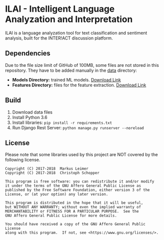# ILAI - Intelligent Language Analyzation and Interpretation

ILAI is a language analyzation tool for text classification and sentiment analysis, built for the INTER!ACT discussion platform.

## Dependencies
Due to the file size limit of GitHub of 100MB, some files are not stored in this repository. They have to be added manually in the [data](master/data) directory:
- **Models Directory:** 
trained ML models.
[Download Link](https://mega.nz/#F!zoQklDiJ!OhdXxQv2A_MFbdvQR6EsJQ)
- **Features Directory:**
files for the feature extraction.
[Download Link](https://mega.nz/#F!r0YGWY7C!eTreeXi1UXsW75l9B0WU0Q)

## Build
1. Download data files
2. Install Python 3.6
3. Install libraries: `pip install -r requirements.txt`
4. Run Django Rest Server: `python manage.py runserver --noreload`

## License
Please note that some libraries used by this project are NOT covered by the following license.

```
Copyright (C) 2017-2018  Markus Leimer
Copyright (C) 2017-2018  Christoph Schopper

This program is free software: you can redistribute it and/or modify
it under the terms of the GNU Affero General Public License as
published by the Free Software Foundation, either version 3 of the
License, or (at your option) any later version.

This program is distributed in the hope that it will be useful,
but WITHOUT ANY WARRANTY; without even the implied warranty of
MERCHANTABILITY or FITNESS FOR A PARTICULAR PURPOSE.  See the
GNU Affero General Public License for more details.

You should have received a copy of the GNU Affero General Public License
along with this program.  If not, see <https://www.gnu.org/licenses/>.
```
